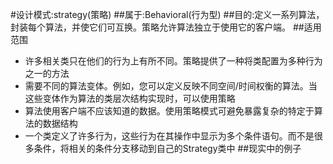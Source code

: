 #设计模式:strategy(策略)
##属于:Behavioral(行为型)
##目的:定义一系列算法，封装每个算法，并使它们可互换。策略允许算法独立于使用它的客户端。
##适用范围
- 许多相关类只在他们的行为上有所不同。策略提供了一种将类配置为多种行为之一的方法
- 需要不同的算法变体。例如，您可以定义反映不同空间/时间权衡的算法。当这些变体作为算法的类层次结构实现时，可以使用策略
- 算法使用客户端不应该知道的数据。使用策略模式可避免暴露复杂的特定于算法的数据结构
- 一个类定义了许多行为，这些行为在其操作中显示为多个条件语句。而不是很多条件，将相关的条件分支移动到自己的Strategy类中
##现实中的例子